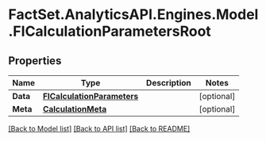 # FactSet.AnalyticsAPI.Engines.Model.FICalculationParametersRoot
## Properties

Name | Type | Description | Notes
------------ | ------------- | ------------- | -------------
**Data** | [**FICalculationParameters**](FICalculationParameters.md) |  | [optional] 
**Meta** | [**CalculationMeta**](CalculationMeta.md) |  | [optional] 

[[Back to Model list]](../README.md#documentation-for-models) [[Back to API list]](../README.md#documentation-for-api-endpoints) [[Back to README]](../README.md)

